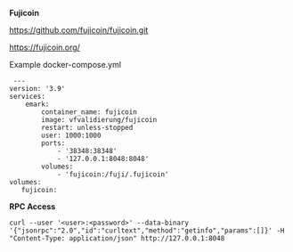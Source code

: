 **Fujicoin**

https://github.com/fujicoin/fujicoin.git

https://fujicoin.org/


Example docker-compose.yml

     ---
    version: '3.9'
    services:
        emark:
            container_name: fujicoin
            image: vfvalidierung/fujicoin
            restart: unless-stopped
            user: 1000:1000
            ports:
                - '38348:38348'
                - '127.0.0.1:8048:8048'
            volumes:
                - 'fujicoin:/fuji/.fujicoin'
    volumes:
       fujicoin:

**RPC Access**

    curl --user '<user>:<password>' --data-binary '{"jsonrpc":"2.0","id":"curltext","method":"getinfo","params":[]}' -H "Content-Type: application/json" http://127.0.0.1:8048
